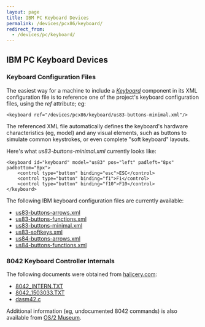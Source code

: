 ```yaml
---
layout: page
title: IBM PC Keyboard Devices
permalink: /devices/pcx86/keyboard/
redirect_from:
  - /devices/pc/keyboard/
---
```


IBM PC Keyboard Devices
---

### Keyboard Configuration Files

The easiest way for a machine to include a *[Keyboard](/docs/pcx86/keyboard/)* component in its XML configuration file
is to reference one of the project's keyboard configuration files, using the *ref* attribute; eg:

	<keyboard ref="/devices/pcx86/keyboard/us83-buttons-minimal.xml"/>

The referenced XML file automatically defines the keyboard's hardware characteristics (eg, model) and
any visual elements, such as buttons to simulate common keystrokes, or even complete "soft keyboard" layouts. 

Here's what *us83-buttons-minimal.xml* currently looks like:

	<keyboard id="keyboard" model="us83" pos="left" padleft="8px" padbottom="8px">
	    <control type="button" binding="esc">ESC</control>
	    <control type="button" binding="f1">F1</control>
	    <control type="button" binding="f10">F10</control>
	</keyboard>

The following IBM keyboard configuration files are currently available:

 - [us83-buttons-arrows.xml](us83-buttons-arrows.xml)
 - [us83-buttons-functions.xml](us83-buttons-functions.xml)
 - [us83-buttons-minimal.xml](us83-buttons-minimal.xml)
 - [us83-softkeys.xml](us83-softkeys.xml)
 - [us84-buttons-arrows.xml](us84-buttons-arrows.xml)
 - [us84-buttons-functions.xml](us84-buttons-functions.xml)

### 8042 Keyboard Controller Internals

The following documents were obtained from [halicery.com](http://halicery.com/):

- [8042_INTERN.TXT](8042_INTERN.TXT)
- [8042_1503033.TXT](8042_1503033.TXT)
- [dasm42.c](dasm42.c)

Additional information (eg, undocumented 8042 commands) is also available from [OS/2 Museum](http://www.os2museum.com/wp/?p=589).
